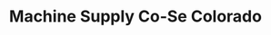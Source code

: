 ---
title: "Machine Supply Co-Se Colorado"
url: /lamar/machine-supply-co-se-colorado/
shop: Eisenwaren
---